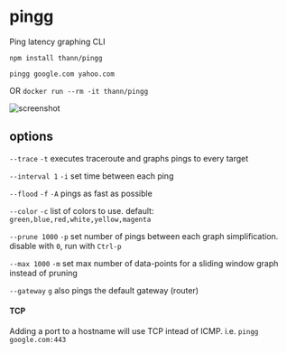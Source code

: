 # pingg
Ping latency graphing CLI

`npm install thann/pingg`

`pingg google.com yahoo.com`

OR `docker run --rm -it thann/pingg`

![screenshot](https://gitlab.com/Thann/pingg/raw/master/example2.png)

## options
`--trace` `-t`  executes traceroute and graphs pings to every target

`--interval 1` `-i`  set time between each ping

`--flood` `-f` `-A`  pings as fast as possible

`--color` `-c`  list of colors to use. default: `green,blue,red,white,yellow,magenta`

`--prune 1000` `-p`  set number of pings between each graph simplification. disable with `0`, run with `Ctrl-p`

`--max 1000` `-m`  set max number of data-points for a sliding window graph instead of pruning

`--gateway` `g`  also pings the default gateway (router)

#### TCP
Adding a port to a hostname will use TCP intead of ICMP. i.e. `pingg google.com:443`
